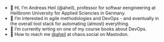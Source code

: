 - 👋 Hi, I’m Andreas Heil (@aheil), professor for softwar eengineering at Heilbronn University for Applied Sciencies in Germany.
- 👀 I’m interested in agile methodologies and DevOps - and eventually in the overall tool stack for automating (almost) everything. 
- 📖 I’m currently wrting on one of my course books about DevOps.
- 🐘 How to reach me <a rel="nofollow me" href="https://chaos.social/@aheil">@aheil</a> at chaos.social on Mastodon.

<!---
aheil/aheil is a ✨ special ✨ repository because its `README.md` (this file) appears on your GitHub profile.
You can click the Preview link to take a look at your changes.
--->

<!--- a rel="me" href="https://chaos.social/@aheil">Mastodon</a> --->
